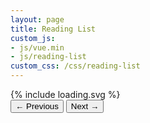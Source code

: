 ```yaml
---
layout: page
title: Reading List
custom_js:
- js/vue.min
- js/reading-list
custom_css: /css/reading-list
---
```

<div id="app">

<div class="status-toggle-wrap">
	<template v-for="status in statuses">
		<div class="status-toggle" :class="{ active : currentStatus == status.id }">
			<input type="radio"
			:id="status.id"
			:value="status.id"
			:name="status.id"
			v-model="currentStatus">
			<label :for="status.id" v-html="status.title"></label>
		</div>
	</template>
</div>

<div class="loading" v-show="loading">
	{% include loading.svg %}
</div>

<div v-if="books">
<books>
	<book
		v-for="book in books"
		v-bind:book="book"
	></book>
</books>

<nav v-if="pageCount > 1" class="book-list-nav">
	<button type="button" :disabled="pageNumber === 1" v-on:click="prevPage">&larr;<span class="screen-reader-text"> Previous</span></button>
	<button type="button" :disabled="pageNumber >= pageCount" v-on:click="nextPage"><span class="screen-reader-text">Next </span> &rarr;</button>
</nav>
</div>

</div>
